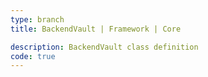 ```yaml
---
type: branch
title: BackendVault | Framework | Core

description: BackendVault class definition
code: true
---
```

<RedirectToFirstChild />
